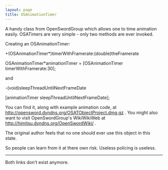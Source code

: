 ```yaml
---
layout: page
title: OSAnimationTimer
---
```


A handy class from OpenSwordGroup which allows one to time animation easily.  OSATimers are very simple - only two methods are ever invoked.

Creating an OSAnimationTimer:

+(OSAnimationTimer*)timerWithFramerate:(double)theFramerate

OSAnimationTimer*animationTimer = [OSAnimationTimer timerWithFramerate:30];

and

-(void)sleepThreadUntilNextFrameDate

[animationTimer sleepThreadUntilNextFrameDate];

You can find it, along with example animation code, at http://opensword.dyndns.org/OSATObjectProject.dmg.gz .  You might also want to visit OpenSwordGroup's WikiWikiWeb at http://himitsu.dyndns.org/OpenSwordWiki/ .

The original author feels that no one should ever use this object in this state.

So people can learn from it at there own risk.  Useless policing is useless.

----------------------------------------------------------------

Both links don't exist anymore.

